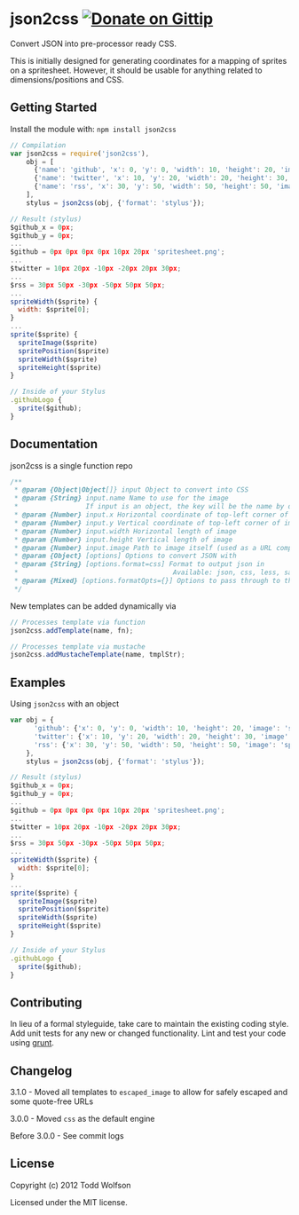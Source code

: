 # json2css [![Donate on Gittip](http://badgr.co/gittip/twolfson.png)](https://www.gittip.com/twolfson/)

Convert JSON into pre-processor ready CSS.

This is initially designed for generating coordinates for a mapping of sprites on a spritesheet. However, it should be usable for anything related to dimensions/positions and CSS.

## Getting Started
Install the module with: `npm install json2css`

```javascript
// Compilation
var json2css = require('json2css'),
    obj = [
      {'name': 'github', 'x': 0, 'y': 0, 'width': 10, 'height': 20, 'image': 'spritesheet.png'},
      {'name': 'twitter', 'x': 10, 'y': 20, 'width': 20, 'height': 30, 'image': 'spritesheet.png'},
      {'name': 'rss', 'x': 30, 'y': 50, 'width': 50, 'height': 50, 'image': 'spritesheet.png'}
    ],
    stylus = json2css(obj, {'format': 'stylus'});

// Result (stylus)
$github_x = 0px;
$github_y = 0px;
...
$github = 0px 0px 0px 0px 10px 20px 'spritesheet.png';
...
$twitter = 10px 20px -10px -20px 20px 30px;
...
$rss = 30px 50px -30px -50px 50px 50px;
...
spriteWidth($sprite) {
  width: $sprite[0];
}
...
sprite($sprite) {
  spriteImage($sprite)
  spritePosition($sprite)
  spriteWidth($sprite)
  spriteHeight($sprite)
}

// Inside of your Stylus
.githubLogo {
  sprite($github);
}
```

## Documentation
json2css is a single function repo
```js
/**
 * @param {Object|Object[]} input Object to convert into CSS
 * @param {String} input.name Name to use for the image
 *                 If input is an object, the key will be the name by default
 * @param {Number} input.x Horizontal coordinate of top-left corner of image
 * @param {Number} input.y Vertical coordinate of top-left corner of image
 * @param {Number} input.width Horizontal length of image
 * @param {Number} input.height Vertical length of image
 * @param {Number} input.image Path to image itself (used as a URL component)
 * @param {Object} [options] Options to convert JSON with
 * @param {String} [options.format=css] Format to output json in
 *                                       Available: json, css, less, sass, scss, stylus
 * @param {Mixed} [options.formatOpts={}] Options to pass through to the formatter
 */
```

New templates can be added dynamically via
```js
// Processes template via function
json2css.addTemplate(name, fn);

// Processes template via mustache
json2css.addMustacheTemplate(name, tmplStr);
```

## Examples
Using `json2css` with an object

```js
var obj = {
      'github': {'x': 0, 'y': 0, 'width': 10, 'height': 20, 'image': 'spritesheet.png'},
      'twitter': {'x': 10, 'y': 20, 'width': 20, 'height': 30, 'image': 'spritesheet.png'},
      'rss': {'x': 30, 'y': 50, 'width': 50, 'height': 50, 'image': 'spritesheet.png'}
    },
    stylus = json2css(obj, {'format': 'stylus'});

// Result (stylus)
$github_x = 0px;
$github_y = 0px;
...
$github = 0px 0px 0px 0px 10px 20px 'spritesheet.png';
...
$twitter = 10px 20px -10px -20px 20px 30px;
...
$rss = 30px 50px -30px -50px 50px 50px;
...
spriteWidth($sprite) {
  width: $sprite[0];
}
...
sprite($sprite) {
  spriteImage($sprite)
  spritePosition($sprite)
  spriteWidth($sprite)
  spriteHeight($sprite)
}

// Inside of your Stylus
.githubLogo {
  sprite($github);
}
```

## Contributing
In lieu of a formal styleguide, take care to maintain the existing coding style. Add unit tests for any new or changed functionality. Lint and test your code using [grunt](https://github.com/cowboy/grunt).

## Changelog
3.1.0 - Moved all templates to `escaped_image` to allow for safely escaped and some quote-free URLs

3.0.0 - Moved `css` as the default engine

Before 3.0.0 - See commit logs

## License
Copyright (c) 2012 Todd Wolfson

Licensed under the MIT license.
